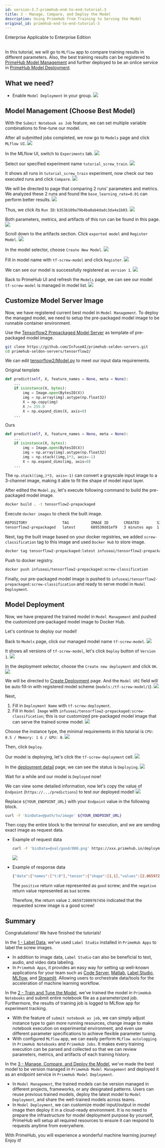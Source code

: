 ```yaml
---
id: version-3.7-primehub-end-to-end-tutorial-3
title: 3 - Manage, Compare, and Deploy the Model
description: Using PrimeHub from Training to Serving the Model
original_id: primehub-end-to-end-tutorial-3
---
```

<div class="label-sect">
  <div class="ee-only tooltip">Enterprise
    <span class="tooltiptext">Applicable to Enterprise Edition</span>
  </div>
</div>
<br>

In this tutorial, we will go to `MLflow` app to compare training results in different parameters. Also, the best training results can be registered to [PrimeHub Model Management](model-management) and further deployed to be an onlice service in [PrimeHub Model Deployment](model-deployment-feature).

## What we need?

- Enable `Model Deployment` in your group.
![](assets/primehub-end-to-end-tutorial-model-deployment.png)

## Model Management (Choose Best Model)

With the `Submit Notebook as Job` feature, we can set multiple variable combinations to fine-tune our model. 

After all submitted jobs completed, we now go to `Models` page and click `MLflow UI`.
![](assets/tutorial_models_mlflow_ui.png)

In the MLflow UI, switch to `Experiments` tab.
![](assets/tutorial_mlflow_experiments.png)

Select our specified experiment name `tutorial_screw_train`.
![](assets/tutorial_mlflow_experiment_selected.png)

It shows all runs in `tutorial_screw_train` experiment, now check our two executed runs and click `Compare`.
![](assets/tutorial_mlflow_experiment_compare.png)

We will be directed to page that comparing 2 runs' parameters and metrics. We analyzed these 2 runs and found the `base_learning_rate=0.01` can perform better results.
![](assets/tutorial_mlflow_experiment_compare_result.png)

Thus, we click its `Run ID`: `b353b109a79b4ba0ab4dadc3da4a1b03`.
![](assets/tutorial_mlflow_experiment_click_run_id.png)

Both parameters, metrics, and artifacts of this run can be found in this page.
![](assets/tutorial_mlflow_run.png)

Scroll down to the artifacts section. Click `exported model` and `Register Model`.
![](assets/tutorial_mlflow_run_register_model.png)

In the model selector, choose `Create New Model`.
![](assets/tutorial_mlflow_create_new_model.png)

Fill in model name with `tf-screw-model` and click `Register`.
![](assets/tutorial_mlflow_fill_model_name.png)

We can see our model is successfully registered as `version 1`.
![](assets/tutorial_mlflow_registered_v1.png)

Back to PrimeHub UI and refresh the `Models` page, we can see our model `tf-screw-model` is managed in model list.
![](assets/tutorial_models_managed.png)

## Customize Model Server Image

Now, we have registered current best model in `Model Management`. To deploy the managed model, we need to setup the pre-packaged model image to be runnable container environment.

Use the [Tensorflow2 Prepackaged Model Server](https://github.com/InfuseAI/primehub-seldon-servers/tree/master/tensorflow2) as template of pre-packaged model image.

```bash
git clone https://github.com/InfuseAI/primehub-seldon-servers.git
cd primehub-seldon-servers/tensorflow2/
```

We can edit [tensorflow2/Model.py](https://github.com/InfuseAI/primehub-seldon-servers/blob/master/tensorflow2/tensorflow2/Model.py) to meet our input data requirements.

Original template
```python
def predict(self, X, feature_names = None, meta = None):
    ...
    if isinstance(X, bytes):
        img = Image.open(BytesIO(X))
        img = np.array(img).astype(np.float32)
        X = np.copy(img)
        X /= 255.0
        X = np.expand_dims(X, axis=0)
    ...
```

Ours
```python
def predict(self, X, feature_names = None, meta = None):
    ...
    if isinstance(X, bytes):
        img = Image.open(BytesIO(X))
        img = np.array(img).astype(np.float32)
        img = np.stack((img,)*3, axis=-1)
        X = np.expand_dims(img, axis=0)
    ...
```

The `np.stack((img,)*3, axis=-1)` can convert a grayscale input image to a 3-channel image, making it able to fit the shape of model input layer.

After edited the `Model.py`, let's execute following command to build the pre-packaged model image.

```bash
docker build . -t tensorflow2-prepackaged
```

Execute `docker images` to check the built image.

```bash
REPOSITORY                TAG          IMAGE ID       CREATED        SIZE
tensorflow2-prepackaged   latest       689530dd1ef9   3 minutes ago  1.67GB
```

Next, tag the built image based on your docker registries, we added `screw-classification` tag to this image and used `Docker Hub` to store image.

```bash
docker tag tensorflow2-prepackaged:latest infuseai/tensorflow2-prepackaged:screw-classification
```

Push to docker registry.

```bash
docker push infuseai/tensorflow2-prepackaged:screw-classification
```

Finally, our pre-packaged model image is pushed to `infuseai/tensorflow2-prepackaged:screw-classification` and ready to serve model in `Model Deployment`.

## Model Deployment

Now, we have prepared the trained model in `Model Management` and pushed the customized pre-packaged model image to Docker Hub.

Let's continue to deploy our model!

Back to `Models` page, click our managed model name `tf-screw-model`.
![](assets/tutorial_models_managed.png)

It shows all versions of `tf-screw-model`, let's click `Deploy` button of `Version 1`.
![](assets/tutorial_models_version.png)

In the deployment selector, choose the `Create new deployment` and click `OK`.
![](assets/tutorial_models_create_new_deployment.png)

We will be directed to [Create Deployment](model-deployment-feature#create) page. And the `Model URI` field will be auto fill-in with registered model scheme (`models:/tf-screw-model/1`).
![](assets/tutorial_deployment_model_uri.png)

Next,

1. Fill in `Deployment Name` with `tf-screw-deployment`.
2. Fill in `Model Image` with `infuseai/tensorflow2-prepackaged:screw-classification`; this is our customized pre-packaged model image that can serve the trained screw model.
![](assets/tutorial_deployment_name_model_image.png)

Choose the instance type, the minimal requirements in this tutorial is `CPU: 0.5 / Memory: 1 G / GPU: 0`.
![](assets/mdeploy_quickstart_deployresource.png)

Then, click `Deploy`.

Our model is deploying, let's click the `tf-screw-deployment` cell.
![](assets/tutorial_deployment_cell.png)

In the [deployment detail](model-deployment-feature#deployment-detail) page, we can see the status is `Deploying`.
![](assets/tutorial_deployment_deploying.png)

Wait for a while and our model is `Deployed` now!

We can view some detailed information, now let's copy the value of `Endpoint` (`https://.../predictions`) to test our deployed model!
![](assets/tutorial_deployment_deployed.png)

Replace `${YOUR_ENDPOINT_URL}` with your `Endpoint` value in the following block.

```bash
curl -F 'binData=@path/to/image' ${YOUR_ENDPOINT_URL}
```

Then copy the entire block to the terminal for execution, and we are sending exact image as request data.

- Example of request data

    ```bash
    curl -F 'binData=@val/good/000.png' https://xxx.primehub.io/deployment/tf-screw-deployment-xxxxx/api/v1.0/predictions
    ```
    ![](assets/tutorial_good_screw.png)

- Example of response data
    ```bash
    {"data":{"names":["t:0"],"tensor":{"shape":[1,1],"values":[2.065972089767456]}},"meta":{"requestPath":{"model":"infuseai/tensorflow2-prepackaged:screw-classification"}}}
    ```
    The `positive` return value represented as `good` screw; and the `negative` return value represented as `bad` screw.

    Therefore, the return value `2.065972089767456` indicated that the requested screw image is a good screw!

## Summary

Congratulations! We have finished the tutorials!

In the [1 - Label Data](primehub-end-to-end-tutorial-1), we've used `Label Studio` installed in `PrimeHub Apps` to label the screw images.
- In addition to image data, `Label Studio` can also be beneficial to text, audio, and video data labeling.
- In `PrimeHub Apps`, it provides an easy way for setting up well-known applications for your team such as [Code Server](primehub-app-builtin-code-server), [Matlab](primehub-app-builtin-matlab), [Label Studio](primehub-app-builtin-label-studio), [MLflow](primehub-app-builtin-mlflow), and [Streamlit](primehub-app-builtin-streamlit). Allowing users to orchestrate data/tools for the acceleration of machine learning workflow.

In the [2 - Train and Tune the Model](primehub-end-to-end-tutorial-2), we've trained the model in `PrimeHub Notebooks` and submit entire notebook file as a parameterized job. Furthermore, the results of training job is logged to MLflow app for experiment tracking.
- With the feature of `submit notebook as job`, we can simply adjust instance type to gain more running resources, change image to make notebook execution on experimental environment, and even use different parameter specifications to achieve flexible parameter tuning.
- With configured `MLflow` app, we can easily perform `MLflow autologging` in `PrimeHub Notebooks` and `PrimeHub Jobs`. It makes every training execution can be parsed and collected so that we can review parameters, metrics, and artifacts of each training history.

In the [3 - Manage, Compare, and Deploy the Model](primehub-end-to-end-tutorial-3), we've made the best model to be version managed in `PrimeHub Model Management` and deployed it as an endpoint service in `PrimeHub Model Deployment`.
- In `Model Management`, the trained models can be version managed in different projects, frameworks, or any designated patterns. Users can reuse previous trained models, deploy the latest model to `Model Deployment`, and share the well-trained models across teams.
- In `Model Deployment`, we can customize model input/output in model image then deploy it in a cloud-ready environment. It is no need to prepare the infrastructure for model deployment purpose by yourself, PrimeHub will setup all required resources to ensure it can respond to requests anytime from everywhere.

With PrimeHub, you will experience a wonderful machine learning journey! Enjoy it!
